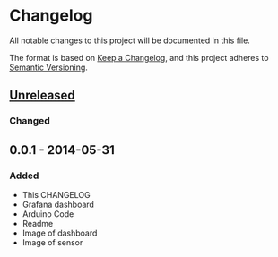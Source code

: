# Changelog
All notable changes to this project will be documented in this file.

The format is based on [Keep a Changelog](https://keepachangelog.com/en/1.0.0/),
and this project adheres to [Semantic Versioning](https://semver.org/spec/v2.0.0.html).

## [Unreleased]
### Changed

## 0.0.1 - 2014-05-31
### Added
- This CHANGELOG 
- Grafana dashboard
- Arduino Code
- Readme
- Image of dashboard
- Image of sensor

[Unreleased]: https://github.com/LStuker/indoor_climate_sensor/compare/v0.0.1...HEAD
[0.0.1]: https://github.com/LStuker/indoor_climate_sensor/v0.0.1